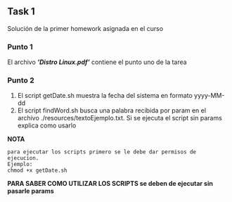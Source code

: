 ## **Task 1**

Solución de la primer homework asignada en el curso

### **Punto 1**

El archivo **_'Distro Linux.pdf'_** contiene el punto uno de la tarea

### **Punto 2**

1. El script getDate.sh muestra la fecha del sistema en formato yyyy-MM-dd
2. El script findWord.sh busca una palabra recibida por param en el archivo ./resources/textoEjemplo.txt. Si se ejecuta el script sin params explica como usarlo

**NOTA**
```
para ejecutar los scripts primero se le debe dar permisos de ejecucion.
Ejemplo:
chmod +x getDate.sh
```

**PARA SABER COMO UTILIZAR LOS SCRIPTS se deben de ejecutar sin pasarle params**



[1]: https://github.com/jlarrayoz/endava_devops/tree/main/task1

